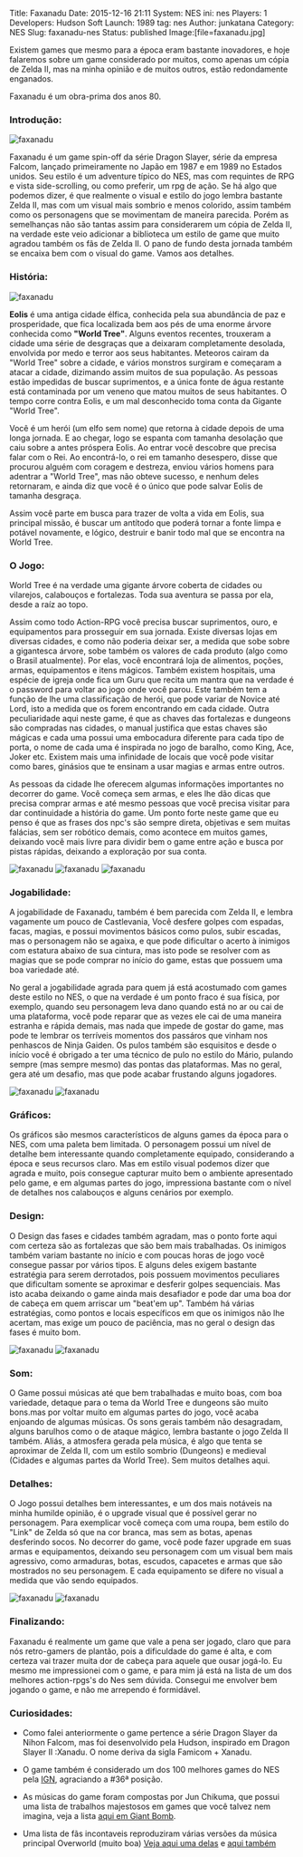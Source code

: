 Title: Faxanadu
Date: 2015-12-16 21:11
System: NES
ini: nes
Players: 1
Developers: Hudson Soft
Launch: 1989
tag: nes
Author: junkatana
Category: NES
Slug: faxanadu-nes
Status: published
Image:[file=faxanadu.jpg]


<!-- PELICAN_BEGIN_SUMMARY -->
Existem games que mesmo para a época eram bastante inovadores, e hoje falaremos
sobre um game considerado por muitos, como apenas um cópia de Zelda II, mas
na minha opinião e de muitos outros, estão redondamente enganados.
<!-- PELICAN_END_SUMMARY -->
Faxanadu é um obra-prima dos anos 80.

### Introdução:

![faxanadu]([file=faxanadu-1.png])

Faxanadu é um game spin-off da série Dragon Slayer, série da empresa Falcom, lançado primeiramente no Japão em 1987 e em 1989 no Estados unidos. Seu estilo é um adventure
típico do NES, mas com requintes de RPG e vista side-scrolling, ou como preferir, um rpg de ação. Se há algo que podemos dizer, é que realmente o visual e estilo do jogo lembra bastante Zelda II, mas com um visual mais sombrio e menos colorido, assim também como os personagens que se movimentam de maneira parecida. Porém as semelhanças não são tantas assim para considerarem um cópia de Zelda II, na verdade este veio adicionar a biblioteca um estilo de game que muito agradou também os fãs de Zelda II. O pano de fundo desta jornada também se encaixa bem com o visual do game. Vamos aos detalhes.

### História:

![faxanadu]([file=faxanadu-2.png])

**Eolis** é uma antiga cidade élfica, conhecida pela sua abundância de paz e prosperidade, que fica localizada bem aos pés de uma enorme árvore conhecida como **"World Tree"**. Alguns eventos recentes, trouxeram a cidade uma série de desgraças que a deixaram completamente desolada, envolvida por medo e terror aos seus habitantes. Meteoros cairam da "World Tree" sobre a cidade, e vários monstros surgiram e começaram a atacar a cidade, dizimando assim muitos de sua população. As pessoas estão impedidas de buscar suprimentos, e a única fonte de água restante está contaminada por um veneno que matou muitos de seus habitantes. O tempo corre contra Eolis, e um mal desconhecido toma conta da Gigante "World Tree".

Você  é um herói (um elfo sem nome) que retorna à cidade depois de uma longa jornada. E ao chegar, logo se espanta com tamanha desolação que caiu sobre a antes próspera Eolis. Ao entrar você descobre que precisa falar com o Rei. Ao encontrá-lo, o rei em tamanho desespero, disse que procurou alguém com coragem e destreza, enviou vários homens para adentrar a "World Tree", mas não obteve sucesso, e nenhum deles retornaram, e ainda diz que você é o único que pode salvar Eolis de tamanha desgraça.

Assim você parte em busca para trazer de volta a vida em Eolis, sua principal missão, é buscar um antítodo que poderá tornar a fonte limpa e potável novamente, e lógico, destruir e banir todo mal que se encontra na World Tree.


### O Jogo:

World Tree é na verdade uma gigante árvore coberta de cidades ou vilarejos, calabouços e fortalezas. Toda sua aventura se passa por ela, desde a raíz ao topo.

Assim como todo Action-RPG você precisa buscar suprimentos, ouro, e equipamentos para prosseguir em sua jornada. Existe diversas lojas em diversas cidades, e como não poderia deixar ser, a medida que sobe sobre a gigantesca árvore, sobe também os valores de cada produto (algo como o Brasil atualmente). Por elas, você encontrará loja de alimentos, poções, armas, equipamentos e itens mágicos. Também existem hospitais, uma espécie de igreja onde fica um Guru que recita um mantra que na verdade é o password para voltar ao jogo onde você parou. Este também tem a função de lhe uma classificação de herói, que pode variar de Novice até Lord, isto a medida que os forem encontrando em cada cidade. Outra peculiaridade aqui neste game, é que as chaves das fortalezas e dungeons são compradas nas cidades, o manual justifica que estas chaves são mágicas e cada uma possui uma embocadura diferente para cada tipo de porta, o nome de cada uma é inspirada no jogo de baralho, como King, Ace, Joker  etc. Existem mais uma infinidade de locais que você pode visitar como bares, ginásios que te ensinam a usar magias e armas entre outros.

As pessoas da cidade lhe oferecem algumas informações importantes no decorrer do game. Você começa sem armas, e eles lhe dão dicas que precisa comprar armas e até mesmo pessoas que você precisa visitar para dar continuidade a história do game. Um ponto forte neste game que eu penso é que as frases dos npc's são sempre direta, objetivas e sem muitas falácias, sem ser robótico demais, como acontece em muitos games, deixando você mais livre para dividir bem o game entre ação e busca por pistas rápidas, deixando a exploração por sua conta.

![faxanadu]([file=faxanadu-5.png]) ![faxanadu]([file=faxanadu-6.png]) ![faxanadu]([file=faxanadu-7.png])

### Jogabilidade:

A jogabilidade de Faxanadu, também é bem parecida com Zelda II, e lembra vagamente um pouco de Castlevania, Você desfere golpes com espadas, facas, magias, e possui movimentos básicos como pulos, subir escadas, mas o personagem não se agaixa, e que pode dificultar o acerto à inimigos com estatura abaixo de sua cintura, mas isto pode se resolver com as magias que se pode comprar no início do game, estas que possuem uma boa variedade até.

No geral a jogabilidade agrada para quem já está acostumado com games deste estilo no NES, o que na verdade é um ponto fraco é sua física, por exemplo, quando seu personagem leva dano quando está no ar ou cai de uma plataforma, você pode reparar que as vezes ele cai de uma maneira estranha e rápida demais, mas nada que impede de gostar do game, mas pode te lembrar os terríveis momentos dos passáros que vinham nos penhascos de Ninja Gaiden. Os pulos também são esquisitos e desde o início você é obrigado a ter uma técnico de pulo no estilo do Mário, pulando sempre (mas sempre mesmo) das pontas das plataformas. Mas no geral, gera até um desafio, mas que pode acabar frustando alguns jogadores.

![faxanadu]([file=faxanadu-8.png]) ![faxanadu]([file=faxanadu-9.png])

### Gráficos:

Os gráficos são mesmos característicos de alguns games da época para o NES, com uma paleta bem limitada. O personagem possui um nível de detalhe bem interessante quando completamente equipado, considerando a época e seus recursos claro. Mas em estilo visual podemos dizer que agrada e muito, pois consegue capturar muito bem o ambiente apresentado pelo game, e em algumas partes do jogo, impressiona bastante com o nível de detalhes nos calabouços e alguns cenários por exemplo.

### Design:

O Design das fases e cidades também agradam, mas o ponto forte aqui com certeza são as fortalezas que são bem mais trabalhadas. Os inimigos também variam bastante no início e com poucas horas de jogo você consegue passar por vários tipos. E alguns deles exigem bastante estratégia para serem derrotados, pois possuem movimentos peculiares que dificultam
somente se aproximar e desferir golpes sequenciais. Mas isto acaba deixando o game ainda mais desafiador e pode dar uma boa dor de cabeça em quem arriscar um "beat'em up". Também há várias estratégias, como pontos e locais específicos em que os inimigos não lhe acertam, mas exige um pouco de paciência, mas no geral o design das fases é muito bom.

![faxanadu]([file=faxanadu-11.png]) ![faxanadu]([file=faxanadu-13.png])

### Som:

O Game possui músicas até que bem trabalhadas e muito boas, com boa variedade, detaque para o tema da World Tree e dungeons são muito bons.mas por voltar muito em algumas partes do jogo, você acaba enjoando de algumas músicas. Os sons gerais também não desagradam, alguns barulhos como o de ataque mágico, lembra bastante o jogo Zelda II também. Aliás, a atmosfera gerada pela música, é algo que tenta se aproximar de Zelda II, com um estilo sombrio (Dungeons) e medieval (Cidades e algumas partes da World Tree). Sem muitos detalhes aqui.

### Detalhes:

O Jogo possui detalhes bem interessantes, e um dos mais notáveis na minha humilde opinião, é o upgrade visual que é possível gerar no personagem. Para exemplicar você começa com uma roupa, bem estilo do "Link" de Zelda só que na cor branca, mas sem as botas, apenas desferindo socos. No decorrer do game, você pode fazer upgrade em suas armas e equipamentos, deixando seu personagem com um visual bem mais agressivo, como armaduras, botas, escudos, capacetes e armas que são mostrados no seu personagem. E cada equipamento se difere no visual a medida que vão sendo equipados.

![faxanadu]([file=faxanadu-14.png]) ![faxanadu]([file=faxanadu-15.png])

### Finalizando:

Faxanadu é realmente um game que vale a pena ser jogado, claro que para nós retro-gamers de plantão, pois a dificuldade do game é alta, e com certeza vai trazer muita dor de cabeça para aquele que ousar jogá-lo. Eu mesmo me impressionei com o game, e para mim já está na lista de um dos melhores action-rpgs's do Nes sem dúvida. Consegui me envolver bem jogando o game, e não me arrependo é formidável.

### Curiosidades:

- Como falei anteriormente o game pertence a série Dragon Slayer da Nihon Falcom, mas foi desenvolvido pela Hudson, inspirado em Dragon Slayer II :Xanadu. O nome deriva da sigla Famicom + Xanadu.


- O game também é considerado um dos 100 melhores games do NES pela [IGN](http://www.ign.com/top-100-nes-games/36.html), agraciando a #36ª posição.


- As músicas do game foram compostas por Jun Chikuma, que possui uma lista de trabalhos majestosos em games que você talvez nem imagina, veja a lista [aqui em Giant Bomb](http://www.giantbomb.com/jun-chikuma/3040-75779/).


- Uma lista de fãs incontaveis reproduziram várias versões da música principal Overworld (muito boa) [Veja aqui uma delas](https://www.youtube.com/watch?v=EniggNb1iZY) e [aqui também](https://www.youtube.com/watch?v=pKv2UHiOY-8)
